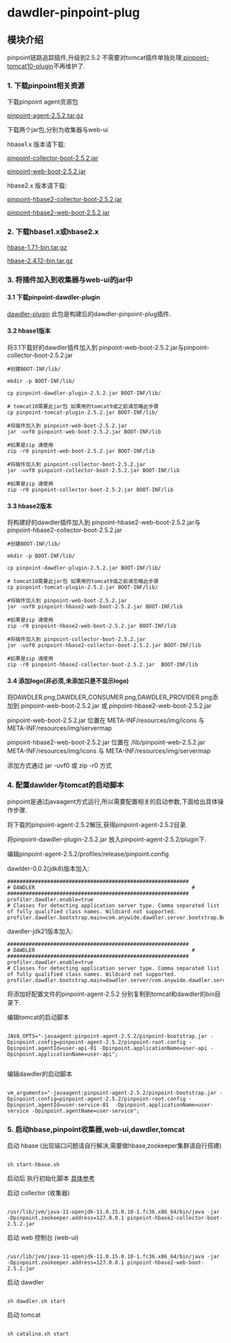 # dawdler-pinpoint-plug

## 模块介绍

pinpoint链路追踪插件,升级到2.5.2 不需要对tomcat插件单独处理,[pinpoint-tomcat10-plugin](https://github.com/srchen1987/pinpoint-tomcat10-plugin/blob/main/README.md)不再维护了.

### 1. 下载pinpoint相关资源

下载pinpoint agent资源包

[pinpoint-agent-2.5.2.tar.gz](https://github.com/pinpoint-apm/pinpoint/releases/download/v2.5.2/pinpoint-agent-2.5.2.tar.gz)

下载两个jar包,分别为收集器与web-ui

hbase1.x 版本请下载:

[pinpoint-collector-boot-2.5.2.jar](https://github.com/pinpoint-apm/pinpoint/releases/download/v2.5.2/pinpoint-collector-boot-2.5.2.jar)

[pinpoint-web-boot-2.5.2.jar](https://github.com/pinpoint-apm/pinpoint/releases/download/v2.5.2/pinpoint-web-boot-2.5.2.jar)

hbase2.x 版本请下载:

[pinpoint-hbase2-collector-boot-2.5.2.jar](https://github.com/pinpoint-apm/pinpoint/releases/download/v2.5.2/pinpoint-hbase2-collector-boot-2.5.2.jar)

[pinpoint-hbase2-web-boot-2.5.2.jar](https://github.com/pinpoint-apm/pinpoint/releases/download/v2.5.2/pinpoint-hbase2-web-boot-2.5.2.jar)

### 2. 下载hbase1.x或hbase2.x

[hbase-1.7.1-bin.tar.gz](https://www.apache.org/dyn/closer.lua/hbase/1.7.1/hbase-1.7.1-bin.tar.gz)

[hbase-2.4.12-bin.tar.gz](https://www.apache.org/dyn/closer.lua/hbase/2.4.12/hbase-2.4.12-bin.tar.gz)

### 3. 将插件加入到收集器与web-ui的jar中

#### 3.1 下载pinpoint-dawdler-plugin

[dawdler-plugin](https://raw.githubusercontent.com/srchen1987/pinpoint-plugins/2.5.2/pinpoint-dawdler-plugin-2.5.2.jar)  此包是构建后的dawdler-pinpoint-plug插件.

#### 3.2 hbase1版本

将3.1下载好的dawdler插件加入到 pinpoint-web-boot-2.5.2.jar与pinpoint-collector-boot-2.5.2.jar

```shell
#创建BOOT-INF/lib/ 

mkdir -p BOOT-INF/lib/ 

cp pinpoint-dawdler-plugin-2.5.2.jar BOOT-INF/lib/

# tomcat10需要此jar包 如果用的tomcat9或之前请忽略此步骤
cp pinpoint-tomcat-plugin-2.5.2.jar BOOT-INF/lib/

#将插件加入到 pinpoint-web-boot-2.5.2.jar
jar -uvf0 pinpoint-web-boot-2.5.2.jar BOOT-INF/lib

#如果是zip 请使用 
zip -r0 pinpoint-web-boot-2.5.2.jar BOOT-INF/lib 

#将插件加入到 pinpoint-collector-boot-2.5.2.jar
jar -uvf0 pinpoint-collector-boot-2.5.2.jar BOOT-INF/lib

#如果是zip 请使用 
zip -r0 pinpoint-collector-boot-2.5.2.jar BOOT-INF/lib

```

#### 3.3 hbase2版本

将构建好的dawdler插件加入到 pinpoint-hbase2-web-boot-2.5.2.jar与pinpoint-hbase2-collector-boot-2.5.2.jar

```shell
#创建BOOT-INF/lib/ 

mkdir -p BOOT-INF/lib/ 

cp pinpoint-dawdler-plugin-2.5.2.jar BOOT-INF/lib/

# tomcat10需要此jar包 如果用的tomcat9或之前请忽略此步骤
cp pinpoint-tomcat-plugin-2.5.2.jar BOOT-INF/lib/

#将插件加入到 pinpoint-web-boot-2.5.2.jar
jar -uvf0 pinpoint-hbase2-web-boot-2.5.2.jar BOOT-INF/lib

#如果是zip 请使用 
zip -r0 pinpoint-hbase2-web-boot-2.5.2.jar BOOT-INF/lib 

#将插件加入到 pinpoint-collector-boot-2.5.2.jar
jar -uvf0 pinpoint-hbase2-collector-boot-2.5.2.jar BOOT-INF/lib

#如果是zip 请使用 
zip -r0 pinpoint-hbase2-collector-boot-2.5.2.jar  BOOT-INF/lib 

```

#### 3.4 添加logo(非必须,未添加只是不显示logo)

将DAWDLER.png,DAWDLER_CONSUMER.png,DAWDLER_PROVIDER.png添加到 pinpoint-web-boot-2.5.2.jar 或 pinpoint-hbase2-web-boot-2.5.2.jar

pinpoint-web-boot-2.5.2.jar 位置在 META-INF/resources/img/icons 与 META-INF/resources/img/servermap

pinpoint-hbase2-web-boot-2.5.2.jar 位置在 /lib/pinpoint-web-2.5.2.jar META-INF/resources/img/icons 与 META-INF/resources/img/servermap

添加方式通过 jar -uvf0 或 zip -r0 方式

### 4. 配置dawlder与tomcat的启动脚本

pinpoint是通过javaagent方式运行,所以需要配置相关的启动参数,下面给出具体操作步骤.

将下载的pinpoint-agent-2.5.2解压,获得pinpoint-agent-2.5.2目录.

将pinpoint-dawdler-plugin-2.5.2.jar 放入pinpoint-agent-2.5.2/plugin下.

编辑pinpoint-agent-2.5.2/profiles/release/pinpoint.config

dawlder-0.0.2(jdk8)版本加入:

```config
###########################################################
# DAWDLER                                                   #
###########################################################
profiler.dawdler.enable=true
# Classes for detecting application server type. Comma separated list of fully qualified class names. Wildcard not supported.
profiler.dawdler.bootstrap.main=com.anywide.dawdler.server.bootstrap.Bootstrap

```

dawdler-jdk21版本加入:

```config
###########################################################
# DAWDLER                                                   #
###########################################################
profiler.dawdler.enable=true
# Classes for detecting application server type. Comma separated list of fully qualified class names. Wildcard not supported.
profiler.dawdler.bootstrap.main=dawdler.server/com.anywide.dawdler.server.bootstrap.Bootstrap

```

将添加好配置文件的pinpoint-agent-2.5.2 分别复制到tomcat和dawdler的bin目录下.

编辑tomcat的启动脚本

```shell

JAVA_OPTS="-javaagent:pinpoint-agent-2.5.2/pinpoint-bootstrap.jar -Dpinpoint.config=pinpoint-agent-2.5.2/pinpoint-root.config -Dpinpoint.agentId=user-api-01 -Dpinpoint.applicationName=user-api -Dpinpoint.applicationName=user-api";


```

编辑dawdler的启动脚本

```shell

vm_arguments="-javaagent:pinpoint-agent-2.5.2/pinpoint-bootstrap.jar -Dpinpoint.config=pinpoint-agent-2.5.2/pinpoint-root.config -Dpinpoint.agentId=user-service-01  -Dpinpoint.applicationName=user-service -Dpinpoint.agentName=user-service";

```

### 5. 启动hbase,pinpoint收集器,web-ui,dawdler,tomcat

启动 hbase (出现端口问题请自行解决,需要做hbase,zookeeper集群请自行搭建)

```shell

sh start-hbase.sh

```

启动后 执行初始化脚本  [具体参考](https://github.com/pinpoint-apm/pinpoint/tree/2.5.x/hbase/scripts)

启动 collector  (收集器)

```shell

/usr/lib/jvm/java-11-openjdk-11.0.15.0.10-1.fc36.x86_64/bin/java -jar -Dpinpoint.zookeeper.address=127.0.0.1 pinpoint-hbase2-collector-boot-2.5.2.jar

```

启动 web 控制台 (web-ui)

```shell

/usr/lib/jvm/java-11-openjdk-11.0.15.0.10-1.fc36.x86_64/bin/java -jar -Dpinpoint.zookeeper.address=127.0.0.1 pinpoint-hbase2-web-boot-2.5.2.jar

```

启动 dawdler

```shell

sh dawdler.sh start

```

启动 tomcat

```shell

sh catalina.sh start

```
